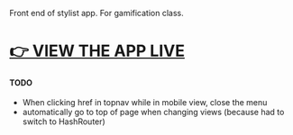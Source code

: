 Front end of stylist app. For gamification class.

# [👉 VIEW THE APP LIVE](https://christian-byrne.github.io/clementine/)

#### TODO

- When clicking href in topnav while in mobile view, close the menu
- automatically go to top of page when changing views (because had to switch to HashRouter)